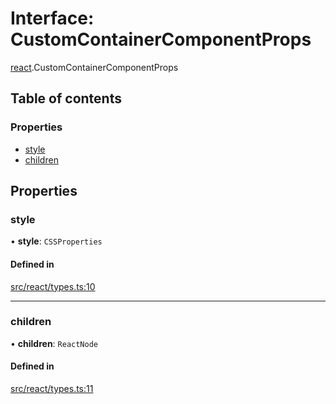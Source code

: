 # Interface: CustomContainerComponentProps

[react](../modules/react.md).CustomContainerComponentProps

## Table of contents

### Properties

- [style](react.CustomContainerComponentProps.md#style)
- [children](react.CustomContainerComponentProps.md#children)

## Properties

### style

• **style**: `CSSProperties`

#### Defined in

[src/react/types.ts:10](https://github.com/inokawa/virtua/blob/8bd5d933/src/react/types.ts#L10)

___

### children

• **children**: `ReactNode`

#### Defined in

[src/react/types.ts:11](https://github.com/inokawa/virtua/blob/8bd5d933/src/react/types.ts#L11)
